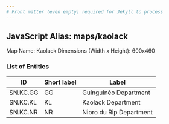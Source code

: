 ```yaml
---
# Front matter (even empty) required for Jekyll to process
---
```


## JavaScript Alias: maps/kaolack

Map Name: Kaolack
Dimensions (Width x Height): 600x460

### List of Entities

ID | Short label | Label
---|---|---|
SN.KC.GG|GG|Guinguinéo Department
SN.KC.KL|KL|Kaolack Department
SN.KC.NR|NR|Nioro du Rip Department
